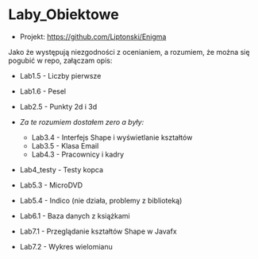 # Laby_Obiektowe

* Projekt: https://github.com/Liptonski/Enigma

Jako że występują niezgodności z ocenianiem, a rozumiem, że można się pogubić w repo, załączam opis:

* Lab1.5 - Liczby pierwsze

* Lab1.6 - Pesel

* Lab2.5 - Punkty 2d i 3d

* *Za te rozumiem dostałem zero a były:*

  - Lab3.4 - Interfejs Shape i wyświetlanie kształtów
  - Lab3.5 - Klasa Email
  - Lab4.3 - Pracownicy i kadry

* Lab4_testy - Testy kopca

* Lab5.3 - MicroDVD

* Lab5.4 - Indico (nie działa, problemy z biblioteką)

* Lab6.1 - Baza danych z książkami

* Lab7.1 - Przeglądanie kształtów Shape w Javafx

* Lab7.2 - Wykres wielomianu
